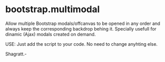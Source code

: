# bootstrap.multimodal
Allow multiple Bootstrap modals/offcanvas to be opened in any order and always keep the corresponding backdrop behing it.
Specially usefull for dinamic (Ajax) modals created on demand.

USE: Just add the script to your code. No need to change anyhting else.

Shagratt.-

